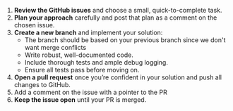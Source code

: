 1. **Review the GitHub issues** and choose a small, quick-to-complete task.
2. **Plan your approach** carefully and post that plan as a comment on the chosen issue.
3. **Create a new branch** and implement your solution:
    - The branch should be based on your previous branch since we don't want merge conflicts
    - Write robust, well-documented code.
    - Include thorough tests and ample debug logging.
    - Ensure all tests pass before moving on.
4. **Open a pull request** once you’re confident in your solution and push all changes to GitHub.
5. Add a comment on the issue with a pointer to the PR
6. **Keep the issue open** until your PR is merged.
